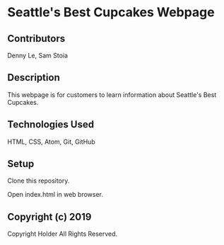 # Seattle's Best Cupcakes Webpage

## Contributors
Denny Le, Sam Stoia

## Description
This webpage is for customers to learn information about Seattle's Best Cupcakes.

## Technologies Used
HTML, CSS, Atom, Git, GitHub

## Setup
Clone this repository.

Open index.html in web browser.

## Copyright (c) 2019
Copyright Holder All Rights Reserved.
